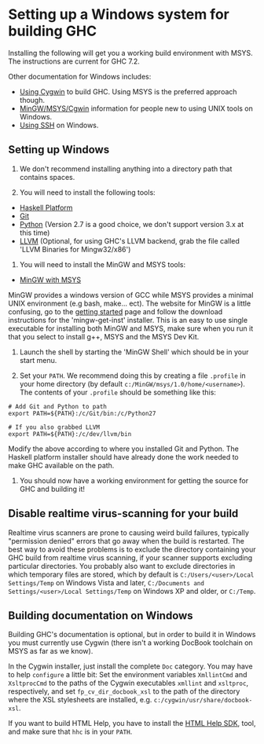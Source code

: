 # Setting up a Windows system for building GHC



Installing the following will get you a working build environment with MSYS. The instructions are current for GHC 7.2.



Other documentation for Windows includes:


- [Using Cygwin](building/windows/cygwin) to build GHC. Using MSYS is the preferred approach though.
- [MinGW/MSYS/Cgwin](building/platforms/windows) information for people new to using UNIX tools on Windows.
- [Using SSH](building/windows/ssh) on Windows.

## Setting up Windows


1. We don't recommend installing anything into a directory path that contains spaces.

1. You will need to install the following tools:

- [ Haskell Platform](http://hackage.haskell.org/platform/)
- [ Git](http://git-scm.com/)
- [
  Python](http://python.org/) (Version 2.7 is a good choice, we don't support version 3.x at this time)
- [
  LLVM](http://www.llvm.org/releases/download.html) (Optional, for using GHC's LLVM backend, grab the file called 'LLVM Binaries for Mingw32/x86')

1. You will need to install the MinGW and MSYS tools:

- [ MinGW with MSYS](http://www.mingw.org/)


MinGW provides a windows version of GCC while MSYS provides a minimal UNIX environment (e.g bash, make... ect). The website for MinGW is a little confusing, go to the [
getting started](http://www.mingw.org/wiki/Getting_Started) page and follow the download instructions for the 'mingw-get-inst' installer. This is an easy to use single executable for installing both MinGW and MSYS, make sure when you run it that you select to install g++, MSYS and the MSYS Dev Kit.


1. Launch the shell by starting the 'MinGW Shell' which should be in your start menu.

1. Set your `PATH`.  We recommend doing this by creating a file `.profile` in your home directory (by default `c:/MinGW/msys/1.0/home/<username>`). The contents of your `.profile` should be something like this:

```wiki
# Add Git and Python to path
export PATH=${PATH}:/c/Git/bin:/c/Python27

# If you also grabbed LLVM
export PATH=${PATH}:/c/dev/llvm/bin
```


Modify the above according to where you installed Git and Python. The Haskell platform installer should have already done the work needed to make GHC available on the path.


1. You should now have a working environment for getting the source for GHC and building it!

## Disable realtime virus-scanning for your build



Realtime virus scanners are prone to causing weird build failures, typically "permission denied" errors that go away when the build is restarted.  The best way to avoid these problems is to exclude the directory containing your GHC build from realtime virus scanning, if your scanner supports excluding particular directories.  You probably also want to exclude directories in which temporary files are stored, which by default is `C:/Users/<user>/Local Settings/Temp` on Windows Vista and later, `C:/Documents and Settings/<user>/Local Settings/Temp` on Windows XP and older, or `C:/Temp`.


## Building documentation on Windows



Building GHC's documentation is optional, but in order to build it in Windows you must currently use Cygwin (there isn't a working DocBook toolchain on MSYS as far as we know).



In the Cygwin installer, just install the complete `Doc` category. You may have to help `configure` a little bit: Set the environment variables `XmllintCmd` and `XsltprocCmd` to the paths of the Cygwin executables `xmllint` and `xsltproc`, respectively, and set `fp_cv_dir_docbook_xsl` to the path of the directory where the XSL stylesheets are installed, e.g. `c:/cygwin/usr/share/docbook-xsl`.    



If you want to build HTML Help, you have to install the [
HTML Help SDK](http://msdn.microsoft.com/library/default.asp?url=/library/en-us/htmlhelp/html/hworiHTMLHelpStartPage.asp), tool, and make sure that `hhc` is in your `PATH`.


